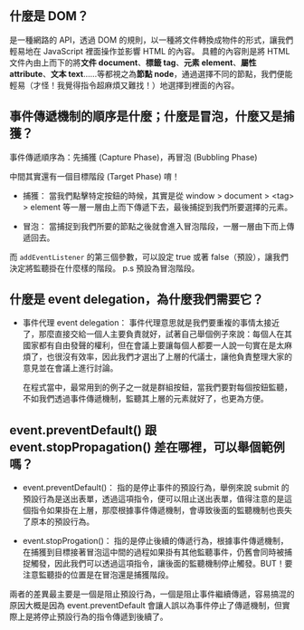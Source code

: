 ## 什麼是 DOM？
是一種網路的 API，透過 DOM 的規則，以一種將文件轉換成物件的形式，讓我們輕易地在 JavaScript 裡面操作並影響 HTML 的內容。
具體的內容則是將 HTML 文件內由上而下的將**文件 document**、**標籤 tag**、**元素 element**、**屬性 attribute**、**文本 text**……等都視之為**節點 node**，通過選擇不同的節點，我們便能輕易（才怪！我覺得指令超麻煩又難找！）地選擇到裡面的內容。

## 事件傳遞機制的順序是什麼；什麼是冒泡，什麼又是捕獲？
事件傳遞順序為：先捕獲 (Capture Phase)，再冒泡 (Bubbling Phase)

中間其實還有一個目標階段 (Target Phase) 唷！
- 捕獲：
  當我們點擊特定按鈕的時候，其實是從 window > document > \<tag> > element 等一層一層由上而下傳遞下去，最後捕捉到我們所要選擇的元素。

- 冒泡：
  當捕捉到我們所要的節點之後就會進入冒泡階段，一層一層由下而上傳遞回去。

而 `addEventListener` 的第三個參數，可以設定 true 或著 false（預設），讓我們決定將監聽掛在什麼樣的階段。
p.s 預設為冒泡階段。

## 什麼是 event delegation，為什麼我們需要它？
- 事件代理 event delegation：
  事件代理意思就是我們要重複的事情太接近了，那麼直接交給一個人主要負責就好，試著自己舉個例子來說：每個人在其國家都有自由發聲的權利，但在會議上要讓每個人都要一人說一句實在是太麻煩了，也很沒有效率，因此我們才選出了上層的代議士，讓他負責整理大家的意見並在會議上進行討論。

  在程式當中，最常用到的例子之一就是群組按鈕，當我們要對每個按鈕監聽，不如我們透過事件傳遞機制，監聽其上層的元素就好了，也更為方便。

## event.preventDefault() 跟 event.stopPropagation() 差在哪裡，可以舉個範例嗎？
- event.preventDefault()：
  指的是停止事件的預設行為，舉例來說 submit 的預設行為是送出表單，透過這項指令，便可以阻止送出表單，值得注意的是這個指令如果掛在上層，那麼根據事件傳遞機制，會導致後面的監聽機制也喪失了原本的預設行為。

- event.stopProgation()：
  指的是停止後續的傳遞行為，根據事件傳遞機制，在捕獲到目標接著冒泡這中間的過程如果掛有其他監聽事件，仍舊會同時被捕捉觸發，因此我們可以透過這項指令，讓後面的監聽機制停止觸發。BUT！要注意監聽掛的位置是在冒泡還是捕獲階段。

兩者的差異最主要是一個是阻止預設行為，一個是阻止事件繼續傳遞，容易搞混的原因大概是因為 event.preventDefault 會讓人誤以為事件停止了傳遞機制，但實際上是將停止預設行為的指令傳遞到後續了。